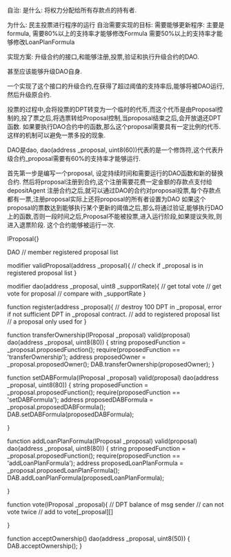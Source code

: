 自治:
是什么:
将权力分配给所有存款点的持有者.

为什么:
民主投票进行程序的运行
自治需要实现的目标:
    需要能够更新程序: 主要是formula,
    需要80%以上的支持率才能够修改Formula
    需要50%以上的支持率才能够修改LoanPlanFormula

实现方案:
升级合约的接口,和能够注册,投票,验证和执行升级合约的DAO.

甚至应该能够升级DAO自身.

一个实现了这个接口的升级合约,在获得了超过阈值的支持率后,能够将被DAO运行,然后升级原合约.

投票的过程中,会将投票的DPT转变为一个临时的代币,而这个代币是由Proposal控制的,投了票之后,将选票转给Proposal控制,当proposal结束之后,会开放退还DPT函数.
如果要执行DAO合约中的函数,那么这个proposal需要具有一定比例的代币.这样的机制可以避免一票多投的现象.


DAO是dao, dao(address _proposal, uint8(60))代表的是一个修饰符,这个代表升级合约_proposal需要有60%的支持率才能够运行.

首先第一步是编写一个proposal, 设定持续时间和需要运行的DAO函数和新的替换合约.
然后将proposal注册到合约,这个注册需要花费一定金额的存款点支付给depositAgent
注册合约之后,就可以通过DAO的合约对proposal投票,每个存款点都有一票,注册proposal实际上还将proposal的所有者设置为DAO
如果这个proposal的票数达到能够执行某个更新的阈值之后,那么将通过验证,能够执行DAO上的函数,否则一段时间之后,Proposal不能被投票,进入运行阶段,如果提议失败,则进入退票阶段.
这个合约能够被运行一次.

IProposal{}


DAO
// member
registered proposal list

modifier validProposal(address _proposal){
    // check if _proposal is in registered proposal list
}

modifier dao(address _proposal, uint8 _supportRate){
    // get total vote
    // get vote for proposal
    // compare with _supportRate
}

function register(address _proposal){
    // destroy 100 DPT in _proposal, error if not sufficient DPT in _proposal contract.
    // add to registered proposal list
    // a proposal only used for
}

function transferOwnership(IProposal _proposal)
valid(proposal)
dao(address _proposal, uint8(80))
{
    string proposedFunction = _proposal.proposedFunction();
    require(proposedFunction == 'transferOwnership');
    address proposedOwner = _proposal.proposedOwner();
    DAB.transferOwnership(proposedOwner);
}

function setDABFormula(IProposal _proposal)
valid(proposal)
dao(address _proposal, uint8(80))
{
    string proposedFunction = _proposal.proposedFunction();
    require(proposedFunction == 'setDABFormula');
    address proposedDABFormula = _proposal.proposedDABFormula();
    DAB.setDABFormula(proposedDABFormula);

}


function addLoanPlanFormula(IProposal _proposal)
valid(proposal)
dao(address _proposal, uint8(80))
{
    string proposedFunction = _proposal.proposedFunction();
    require(proposedFunction == 'addLoanPlanFormula');
    address proposedLoanPlanFormula = _proposal.proposedLoanPlanFormula();
    DAB.addLoanPlanFormula(proposedLoanPlanFormula);

}

function vote(IProposal _proposal){
    // DPT balance of msg sender
    // can not vote twice
    // add to vote\[_proposal][]

}

function acceptOwnership()
dao(address _proposal, uint8(50))
{
    DAB.acceptOwnership();
}




